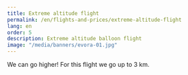 ```yaml
---
title: Extreme altitude flight
permalink: /en/flights-and-prices/extreme-altitude-flight
lang: en
order: 5
description: Extreme altitude balloon flight
image: "/media/banners/evora-01.jpg"
---
```


We can go higher! For this flight we go up to 3 km.
